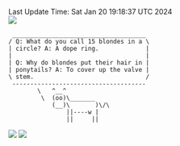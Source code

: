 Last Update Time: 
Sat Jan 20 19:18:37 UTC 2024
<br>![](https://img.shields.io/badge/%E5%A4%A7%E5%AE%B6-%E5%AE%89%E5%AE%89-green)<br>
```
 _____________________________________
/ Q: What do you call 15 blondes in a \
| circle? A: A dope ring.             |
|                                     |
| Q: Why do blondes put their hair in |
| ponytails? A: To cover up the valve |
\ stem.                               /
 -------------------------------------
        \   ^__^
         \  (oo)\_______
            (__)\       )\/\
                ||----w |
                ||     ||
```
![](https://github-readme-stats.vercel.app/api?username=chenlitw)
![](https://github-readme-stats.vercel.app/api/top-langs/?username=chenlitw)
